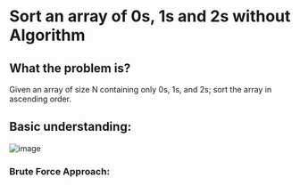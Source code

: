 # Sort an array of 0s, 1s and 2s without Algorithm 

## What the problem is?
Given an array of size N containing only 0s, 1s, and 2s; sort the array in ascending order.

## Basic understanding:
![image](https://user-images.githubusercontent.com/73426538/202893844-c8773963-f7c8-4302-9464-457595912bab.png)

### Brute Force Approach:


